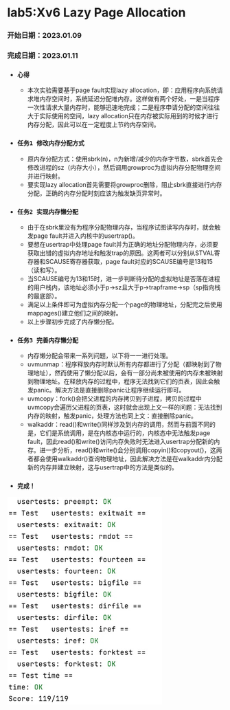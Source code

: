 # lab5:Xv6 Lazy Page Allocation
### 开始日期：2023.01.09
### 完成日期：2023.01.11
- ### `心得`
  - 本次实验需要基于page fault实现lazy allocation，即：应用程序向系统请求堆内存空间时，系统延迟分配堆内存。这样做有两个好处，一是当程序一次性请求大量内存时，能够迅速地完成；二是程序申请分配的空间往往大于实际使用的空间，lazy allocation只在内存被实际用到的时候才进行内存分配，因此可以在一定程度上节约内存空间。
- ### `任务1 修改内存分配方式`
  - 原内存分配方式：使用sbrk(n)，n为新增/减少的内存字节数，sbrk首先会修改进程的sz（内存大小），然后调用growproc为虚拟内存分配物理空间并进行映射。
  - 要实现lazy allocation首先需要将growproc删除，阻止sbrk直接进行内存分配，正确的内存分配时刻应该为触发缺页异常时。
- ### `任务2 实现内存懒分配`
  - 由于在sbrk里没有为程序分配物理内存，当程序试图读写内存时，就会触发page fault并进入内核中的usertrap()。
  - 要想在usertrap中处理page fault并为正确的地址分配物理内存，必须要获取出错的虚拟内存地址和触发trap的原因。这两者可以分别从STVAL寄存器和SCAUSE寄存器获取，page fault对应的SCAUSE编号是13和15（读和写）。
  - 当SCAUSE编号为13和15时，进一步判断待分配的虚拟地址是否落在进程的用户栈内，该地址必须小于p->sz且大于p->trapframe->sp（sp指向栈的最底部）。
  - 满足以上条件即可为虚拟内存分配一个page的物理地址，分配完之后使用mappages()建立他们之间的映射。
  - 以上步骤初步完成了内存懒分配。
- ### `任务3 完善内存懒分配`
  - 内存懒分配会带来一系列问题，以下将一一进行处理。
  - uvmunmap：程序释放内存时默认所有内存都进行了分配（都映射到了物理地址），然而使用了懒分配以后，会有一部分尚未被使用的内存未被映射到物理地址。在释放内存的过程中，程序无法找到它们的页表，因此会触发panic。解决方法是直接删除panic让程序继续运行即可。
  - uvmcopy：fork()会把父进程的内存拷贝到子进程，拷贝的过程中uvmcopy会遍历父进程的页表，这时就会出现上文一样的问题：无法找到内存的映射，触发panic，处理方法也同上文：直接删除panic。
  - walkaddr：read()和write()同样涉及到内存的调用，然而与前面不同的是，它们是系统调用，是在内核态中运行的，内核态中无法触发page fault，因此read()和write()访问内存失败时无法进入usertrap分配新的内存。进一步分析，read()和write()会分别调用copyin()和copyout()，这两者都会使用walkaddr()查询物理地址，因此解决方法是在walkaddr内分配新的内存并建立映射，这与usertrap中的方法是类似的。

- ### `完成！`
![Image text](https://raw.githubusercontent.com/JennyTurtles/MIT6.S081-2020-labs/lazy/user/lab5.png)
